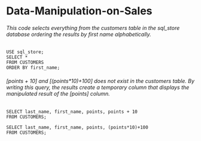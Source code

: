 # Data-Manipulation-on-Sales

###### This code selects everything from the customers table in the sql_store database ordering the results by first name alphabetically.
```
USE sql_store;
SELECT *
FROM CUSTOMERS
ORDER BY first_name;
```
###### [points + 10] and [(points*10)+100] does not exist in the customers table. By writing this query, the results create a temporary column that displays the manipulated result of the [points] column.
```
SELECT last_name, first_name, points, points + 10
FROM CUSTOMERS;

SELECT last_name, first_name, points, (points*10)+100
FROM CUSTOMERS;
```
